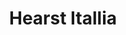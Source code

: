 ---
collection_archive: true
collection_category:
  - Award Winning
  - Award Winning
  - Portraits
  - Lifestyle
  - Color
  - Sports + Athletes
  - Editorial
collection_content: 
collection_cover: https://d1sf55qlb7p6hz.cloudfront.net/hearst-5.jpg
collection_cover_mobile: https://d1sf55qlb7p6hz.cloudfront.net/verticalcovers-25.jpg
collection_description: >-
  Showcasing the health benefits of sprinting set to the backdrop of 1930’s art
  deco.

    
   Winner in the 2016 _American Photography Annual: AP 32_
collection_description_alignment: center
collection_exhibition: []
collection_filter: Commissioned + Stock
collection_hidden: false
collection_meta: Gioa 
collection_press: []
collection_preview:
  - https://d1sf55qlb7p6hz.cloudfront.net/paris_covers-1.jpg
  - https://d1sf55qlb7p6hz.cloudfront.net/paris_covers-2.jpg
  - https://d1sf55qlb7p6hz.cloudfront.net/paris_covers-3.jpg
  - https://d1sf55qlb7p6hz.cloudfront.net/paris_covers-4.jpg
cover_image: https://d1sf55qlb7p6hz.cloudfront.net/social-20.jpg
date: 
hide_footer: true 
logo: 
navigation_theme: white
slug: paris
theme_color: "#F4BEFF"
title: Hearst Itallia
collection_awards:
  - content: |-
      **2016**  
      _AP 32: American Photography Annual 32_
    template: popup-text-element
collection_blocks:
  - _bookshop_name: collections/media-row-start
    row_alignment: between
  - _bookshop_name: collections/media-element 
    color: "#FDE3BB"
    image:  https://d1sf55qlb7p6hz.cloudfront.net/hearst-1.jpg
    margin_left: '30'
    margin_right: '0'
    margin_y: '100'
    width: '40'
  - _bookshop_name: collections/media-row
    row_alignment: between
  - _bookshop_name: collections/media-element 
    color: "#B7F5F8"
    image: https://d1sf55qlb7p6hz.cloudfront.net/hearst-2.jpg
    margin_left: '5'
    margin_y: '100'
    width: '33'
  - _bookshop_name: collections/media-element 
    color: "#FECAC4"
    image:  https://d1sf55qlb7p6hz.cloudfront.net/hearst-3.jpg
    margin_left: '0'
    margin_right: '15'
    margin_y: '300'
    width: '30'
  - _bookshop_name: collections/media-row
    row_alignment: between
  - _bookshop_name: collections/media-element 
    color: "#F5DFF8"
    image: https://d1sf55qlb7p6hz.cloudfront.net/hearst-5.jpg
    margin_left: '0'
    margin_y: '300'
    width: '60'
  - _bookshop_name: collections/media-element 
    color: "#B2DDFD"
    image:  https://d1sf55qlb7p6hz.cloudfront.net/hearst-4.jpg
    margin_left: '0'
    margin_right: '0'
    margin_y: '100'
    width: '33'
  - _bookshop_name: collections/media-row
    row_alignment: between
  - _bookshop_name: collections/media-element 
    color: "#C9F6F9"
    image:  https://d1sf55qlb7p6hz.cloudfront.net/hearst-6.jpg
    margin_left: '40'
    margin_y: '100'
    width: '40'
  - _bookshop_name: collections/media-row
    row_alignment: between
  - _bookshop_name: collections/media-element 
    color: "#FDEBEB"
    image:  https://d1sf55qlb7p6hz.cloudfront.net/hearst-7.jpg
    margin_left: '25'
    margin_right: '0'
    margin_y: '100'
    width: '50'
  - _bookshop_name: collections/media-row
    row_alignment: between
  - _bookshop_name: collections/media-element 
    color: "#EDF6C8"
    image: https://d1sf55qlb7p6hz.cloudfront.net/hearst-8.jpg
    margin_left: '10'
    margin_right: '0'
    margin_y: '100'
    width: '30'
  - _bookshop_name: collections/media-element 
    color: "#E8F3F7"
    image:  https://d1sf55qlb7p6hz.cloudfront.net/hearst-9.jpg
    margin_left: '0'
    margin_right: '5'
    margin_y: '300'
    width: '50'
  - _bookshop_name: collections/media-row
    row_alignment: between
  - _bookshop_name: collections/media-element 
    color: "#F9F3DD"
    image:  https://d1sf55qlb7p6hz.cloudfront.net/hearst-10.jpg
    margin_left: '10'
    margin_right: '0'
    margin_y: '100'
    width: '60'
  - _bookshop_name: collections/media-row
    row_alignment: between
  - _bookshop_name: collections/media-element 
    color: "#D2ECFF"
    image:  https://d1sf55qlb7p6hz.cloudfront.net/hearst-12.jpg
    margin_left: '5'
    margin_y: '400'
    width: '33'
  - _bookshop_name: collections/media-element 
    color: "#DFF7F4"
    image:  https://d1sf55qlb7p6hz.cloudfront.net/hearst-11.jpg
    margin_left: '0'
    margin_right: '10'
    margin_y: '100'
    width: '40'
  - _bookshop_name: collections/media-row
    row_alignment: between
  - _bookshop_name: collections/media-element 
    color: "#FEEEEE"
    image:  https://d1sf55qlb7p6hz.cloudfront.net/hearst-13.jpg
    margin_left: '30'
    margin_y: '100'
    width: '40'
  - _bookshop_name: collections/media-row-end
---